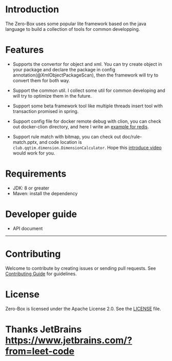 # Introduction

The Zero-Box uses some popular lite framework based on the java language to build a collection of tools for common developping.

# Features
* Supports the convertor for object and xml. You can try create object in your package and declare the package in config annotation(@XmlObjectPackageScan), then the framework will try to convert them for both way.

* Support the common util. I collect some util for common developing and will try to optimize them in the future.

* Support some beta framework tool like multiple threads insert tool with transaction promised in spring.

* Support config file for docker remote debug with clion, you can check out docker-clion directory, and here I write an [example for redis](https://qqtim.club/2021/07/17/gdb-debug-remote/). 

* Support rule match with bitmap, you can check out doc/rule-match.pptx, and code location is `club.qqtim.dimension.DimensionCalculator`. Hope this [introduce video](https://www.bilibili.com/video/bv1dq4y1N7EM) would work for you.

# Requirements
* JDK: 8 or greater
* Maven: install the dependency

# Developer guide
* API document 

---------

# Contributing
Welcome to contribute by creating issues or sending pull requests. See [Contributing Guide](CONTRIBUTING.md) for guidelines.



# License
Zero-Box is licensed under the Apache License 2.0. See the [LICENSE](LICENSE) file.

# Thanks JetBrains https://www.jetbrains.com/?from=leet-code
